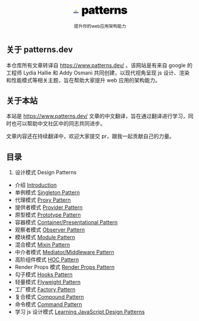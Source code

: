 <div style="display: flex; flex-direction:column;align-items:center;justify-content: center">
<div style="display: flex;align-items:center;justify-content: center">
<img width="16" height="16" style="margin-right:8px" src="./faviconV2.png"/>
<svg viewBox="0 0 122 28" xmlns="http://www.w3.org/2000/svg" height="28px" width="122px" version="1.1" xmlns:xlink="http://www.w3.org/1999/xlink"><title>patterns@1.5x</title><g fill="none" fill-rule="evenodd" id="Page-1" stroke="none" stroke-width="1"><g fill="#000000" fill-rule="nonzero" id="01" transform="translate(-215.000000, -16.000000)"><path d="M221.372159,43.1363636 L221.372159,34.3153409 L221.457386,34.3153409 C221.684659,34.8693182 222.009588,35.3647017 222.432173,35.8014915 C222.854759,36.2382812 223.366122,36.5827415 223.966264,36.8348722 C224.566406,37.0870028 225.25,37.2130682 226.017045,37.2130682 C227.181818,37.2130682 228.252486,36.9076705 229.229048,36.296875 C230.205611,35.6860795 230.986861,34.759233 231.572798,33.5163352 C232.158736,32.2734375 232.451705,30.7073864 232.451705,28.8181818 C232.451705,26.84375 232.144531,25.2386364 231.530185,24.0028409 C230.915838,22.7670455 230.120384,21.8615057 229.143821,21.2862216 C228.167259,20.7109375 227.139205,20.4232955 226.059659,20.4232955 C225.25,20.4232955 224.539773,20.5635653 223.928977,20.8441051 C223.318182,21.1246449 222.806818,21.4975142 222.394886,21.9627131 C221.982955,22.4279119 221.670455,22.9375 221.457386,23.4914773 L221.457386,23.4914773 L221.329545,23.4914773 L221.329545,20.6363636 L215.491477,20.6363636 L215.491477,43.1363636 L221.372159,43.1363636 Z M223.84375,32.6960227 C223.303977,32.6960227 222.840554,32.5379972 222.45348,32.221946 C222.066406,31.9058949 221.768111,31.4584517 221.558594,30.8796165 C221.349077,30.3007812 221.244318,29.6136364 221.244318,28.8181818 C221.244318,28.0085227 221.349077,27.3142756 221.558594,26.7354403 C221.768111,26.1566051 222.066406,25.7127131 222.45348,25.4037642 C222.840554,25.0948153 223.303977,24.9403409 223.84375,24.9403409 C224.383523,24.9403409 224.843395,25.0948153 225.223366,25.4037642 C225.603338,25.7127131 225.894531,26.1566051 226.096946,26.7354403 C226.299361,27.3142756 226.400568,28.0085227 226.400568,28.8181818 C226.400568,29.6278409 226.299361,30.3220881 226.096946,30.9009233 C225.894531,31.4797585 225.603338,31.9236506 225.223366,32.2325994 C224.843395,32.5415483 224.383523,32.6960227 223.84375,32.6960227 Z M238.624587,37.2556818 C239.334815,37.2556818 239.986448,37.1704545 240.579488,37 C241.172528,36.8295455 241.701647,36.556108 242.166846,36.1796875 C242.632045,35.803267 243.027996,35.3096591 243.354701,34.6988636 L243.354701,34.6988636 L243.482542,34.6988636 L243.482542,37 L248.979701,37 L248.979701,25.7926136 C248.979701,25.0326705 248.807471,24.3277699 248.463011,23.6779119 C248.11855,23.028054 247.619616,22.4598722 246.966207,21.9733665 C246.312798,21.4868608 245.520894,21.1068892 244.590496,20.8334517 C243.660099,20.5600142 242.608962,20.4232955 241.437087,20.4232955 C239.810667,20.4232955 238.454133,20.6772017 237.367485,21.1850142 C236.280837,21.6928267 235.455198,22.3675426 234.890567,23.2091619 C234.325937,24.0507812 234.00811,24.96875 233.937087,25.9630682 L233.937087,25.9630682 L239.349019,25.9630682 C239.420042,25.4588068 239.631335,25.0841619 239.982897,24.8391335 C240.33446,24.5941051 240.790781,24.4715909 241.35186,24.4715909 C241.863224,24.4715909 242.282258,24.5852273 242.608962,24.8125 C242.935667,25.0397727 243.099019,25.3664773 243.099019,25.7926136 L243.099019,25.7926136 L243.099019,25.8352273 C243.099019,26.1477273 242.974729,26.3980824 242.72615,26.5862926 C242.47757,26.7745028 242.074516,26.9200994 241.516988,27.0230824 C240.95946,27.1260653 240.222599,27.2130682 239.306406,27.2840909 C238.461235,27.3480114 237.674658,27.4865057 236.946675,27.6995739 C236.218692,27.912642 235.581263,28.2215909 235.034388,28.6264205 C234.487513,29.03125 234.061377,29.5514915 233.755979,30.1871449 C233.450582,30.8227983 233.297883,31.5880682 233.297883,32.4829545 C233.297883,33.5696023 233.525156,34.4644886 233.979701,35.1676136 C234.434246,35.8707386 235.061022,36.3945312 235.860028,36.7389915 C236.659033,37.0834517 237.580553,37.2556818 238.624587,37.2556818 Z M240.542201,33.5482955 C240.045042,33.5482955 239.636661,33.4275568 239.317059,33.1860795 C238.997457,32.9446023 238.837656,32.5965909 238.837656,32.1420455 C238.837656,31.8579545 238.906903,31.6004972 239.045397,31.3696733 C239.183891,31.1388494 239.39696,30.9435369 239.684602,30.7837358 C239.972244,30.6239347 240.343337,30.5085227 240.797883,30.4375 C241.032258,30.4019886 241.257755,30.3629261 241.474374,30.3203125 C241.690994,30.2776989 241.89696,30.2315341 242.092272,30.1818182 C242.287585,30.1321023 242.472244,30.0788352 242.646249,30.022017 C242.820255,29.9651989 242.985383,29.9048295 243.141633,29.8409091 L243.141633,29.8409091 L243.141633,31.2045455 C243.141633,31.7017045 243.017343,32.1242898 242.768763,32.4723011 C242.520184,32.8203125 242.198806,33.0866477 241.80463,33.2713068 C241.410454,33.4559659 240.989644,33.5482955 240.542201,33.5482955 Z M254.737101,36.8135653 C255.653294,37.1651278 256.786107,37.3053977 258.135538,37.234375 C258.803152,37.1988636 259.380212,37.1242898 259.866717,37.0106534 C260.353223,36.897017 260.727868,36.8011364 260.990652,36.7230114 L260.990652,36.7230114 L260.138379,32.5894886 C260.024743,32.6178977 259.848962,32.6534091 259.611035,32.6960227 C259.373109,32.7386364 259.165368,32.7599432 258.987811,32.7599432 C258.732129,32.7599432 258.522612,32.7226562 258.35926,32.6480824 C258.195908,32.5735085 258.075169,32.4598722 257.997044,32.3071733 C257.918919,32.1544744 257.879857,31.9644886 257.879857,31.7372159 L257.879857,31.7372159 L257.879,24.898 L260.692357,24.8977273 L260.692357,20.6363636 L257.879,20.637 L257.879857,16.7159091 L251.999175,16.7159091 L251.999,20.637 L249.911107,20.6363636 L249.911107,24.8977273 L251.999,24.898 L251.999175,32.2911932 C251.986261,33.3307076 252.169981,34.2117416 252.550335,34.9342952 L252.670339,35.1463068 C253.131987,35.90625 253.820908,36.4620028 254.737101,36.8135653 Z M266.02362,36.8135653 C266.939813,37.1651278 268.072626,37.3053977 269.422057,37.234375 C270.089671,37.1988636 270.666731,37.1242898 271.153236,37.0106534 C271.639742,36.897017 272.014387,36.8011364 272.277171,36.7230114 L272.277171,36.7230114 L271.424898,32.5894886 C271.311262,32.6178977 271.135481,32.6534091 270.897555,32.6960227 C270.659629,32.7386364 270.451887,32.7599432 270.27433,32.7599432 C270.018648,32.7599432 269.809131,32.7226562 269.645779,32.6480824 C269.482427,32.5735085 269.361688,32.4598722 269.283563,32.3071733 C269.205438,32.1544744 269.166376,31.9644886 269.166376,31.7372159 L269.166376,31.7372159 L269.166,24.898 L271.978876,24.8977273 L271.978876,20.6363636 L269.166,20.637 L269.166376,16.7159091 L263.285694,16.7159091 L263.285,20.637 L261.197626,20.6363636 L261.197626,24.8977273 L263.285,24.898 L263.285694,32.2911932 C263.272781,33.3307076 263.456501,34.2117416 263.836854,34.9342952 L263.956859,35.1463068 C264.418506,35.90625 265.107427,36.4620028 266.02362,36.8135653 Z M281.177327,37.2982955 C282.690111,37.2982955 284.012909,37.0692472 285.145722,36.6111506 C286.278534,36.153054 287.189401,35.5067472 287.878321,34.6722301 C288.567241,33.8377131 289.004031,32.8522727 289.18869,31.7159091 L289.18869,31.7159091 L283.819372,31.7159091 C283.705736,32.0213068 283.528179,32.2823153 283.286702,32.4989347 C283.045224,32.715554 282.755807,32.8806818 282.418449,32.9943182 C282.081091,33.1079545 281.709997,33.1647727 281.305168,33.1647727 C280.722781,33.1647727 280.225622,33.0475852 279.81369,32.8132102 C279.401758,32.5788352 279.085707,32.2556818 278.865537,31.84375 C278.645366,31.4318182 278.535281,30.9630682 278.535281,30.4375 L278.535281,30.4375 L278.535,30.182 L289.18869,30.1818182 L289.18869,28.8181818 C289.18869,27.5184659 288.996929,26.350142 288.613406,25.3132102 C288.229883,24.2762784 287.683008,23.393821 286.972781,22.6658381 C286.262554,21.9378551 285.40673,21.3821023 284.40531,20.9985795 C283.403889,20.6150568 282.285281,20.4232955 281.049486,20.4232955 C279.359145,20.4232955 277.892526,20.774858 276.649628,21.477983 C275.40673,22.181108 274.444372,23.1647727 273.762554,24.4289773 C273.080736,25.6931818 272.739827,27.1704545 272.739827,28.8607955 C272.739827,30.6221591 273.07896,32.1331676 273.757227,33.393821 C274.435494,34.6544744 275.404954,35.6203835 276.665608,36.2915483 C277.926261,36.9627131 279.430168,37.2982955 281.177327,37.2982955 Z M278.535281,26.9431818 C278.549486,26.4673295 278.675551,26.0518466 278.913477,25.696733 C279.151403,25.3416193 279.46923,25.0628551 279.866957,24.8604403 C280.264685,24.6580256 280.701474,24.5568182 281.177327,24.5568182 C281.667383,24.5568182 282.105949,24.6580256 282.493023,24.8604403 C282.880097,25.0628551 283.189045,25.3433949 283.419869,25.7020597 C283.650693,26.0607244 283.769656,26.4744318 283.776758,26.9431818 L283.776758,26.9431818 L278.535281,26.9431818 Z M296.597369,37 L296.597369,28.4772727 C296.597369,27.8522727 296.728761,27.3071733 296.991545,26.8419744 C297.254329,26.3767756 297.614769,26.0145597 298.072866,25.7553267 C298.530962,25.4960938 299.047653,25.3664773 299.622937,25.3664773 C299.928334,25.3664773 300.294102,25.3913352 300.720238,25.4410511 C301.146374,25.490767 301.505039,25.5653409 301.796232,25.6647727 L301.796232,25.6647727 L301.796232,20.647017 C301.561857,20.5759943 301.318604,20.5209517 301.066474,20.4818892 C300.814343,20.4428267 300.560437,20.4232955 300.304755,20.4232955 C299.431175,20.4232955 298.669457,20.6896307 298.019599,21.2223011 C297.369741,21.7549716 296.895664,22.5965909 296.597369,23.7471591 L296.597369,23.7471591 L296.426914,23.7471591 L296.426914,20.6363636 L290.716687,20.6363636 L290.716687,37 L296.597369,37 Z M308.73616,37 L308.73616,27.7954545 C308.743263,27.2556818 308.842695,26.7922585 309.034456,26.4051847 C309.226217,26.0181108 309.50143,25.7198153 309.860095,25.5102983 C310.21876,25.3007812 310.63957,25.1960227 311.122524,25.1960227 C311.86116,25.1960227 312.43822,25.4268466 312.853703,25.8884943 C313.269186,26.350142 313.473376,26.9857955 313.466274,27.7954545 L313.466274,27.7954545 L313.466274,37 L319.347114,37 L319.347114,26.5596591 C319.354058,25.3735795 319.121459,24.318892 318.649158,23.3955966 C318.176856,22.4723011 317.512794,21.7460938 316.65697,21.2169744 C315.801146,20.6878551 314.794399,20.4232955 313.636729,20.4232955 C312.436445,20.4232955 311.387084,20.7180398 310.488646,21.3075284 C309.590209,21.897017 308.963433,22.7102273 308.60832,23.7471591 L308.60832,23.7471591 L308.437865,23.7471591 L308.437865,20.6363636 L302.855479,20.6363636 L302.855479,37 L308.73616,37 Z M328.886316,37.2982955 C330.3991,37.2982955 331.746756,37.065696 332.929285,36.6004972 C334.111813,36.1352983 335.045762,35.4747869 335.731131,34.6189631 C336.416501,33.7631392 336.762736,32.7528409 336.769839,31.5880682 C336.762736,30.3806818 336.349029,29.4165483 335.528717,28.6956676 C334.708404,27.9747869 333.46018,27.4616477 331.784043,27.15625 L331.784043,27.15625 L328.46018,26.5596591 C327.83518,26.4460227 327.41437,26.2862216 327.197751,26.0802557 C326.981131,25.8742898 326.876373,25.6505682 326.883475,25.4090909 C326.876373,25.0681818 327.05393,24.8053977 327.416146,24.6207386 C327.778361,24.4360795 328.2116,24.34375 328.715861,24.34375 C329.106486,24.34375 329.463376,24.409446 329.786529,24.5408381 C330.109682,24.6722301 330.374242,24.8586648 330.580208,25.100142 C330.786174,25.3416193 330.903361,25.6292614 330.931771,25.9630682 L330.931771,25.9630682 L336.343702,25.9630682 C336.27268,24.2301136 335.553574,22.8735795 334.186387,21.8934659 C332.819199,20.9133523 330.953077,20.4232955 328.588021,20.4232955 C327.032623,20.4232955 325.688518,20.6310369 324.555705,21.0465199 C323.422893,21.4620028 322.552864,22.065696 321.94562,22.8575994 C321.338376,23.6495028 321.038305,24.6136364 321.045407,25.75 C321.038305,27.0355114 321.450236,28.0866477 322.281202,28.9034091 C323.112168,29.7201705 324.362168,30.2741477 326.031202,30.5653409 L326.031202,30.5653409 L328.92893,31.0767045 C329.568134,31.1903409 330.03866,31.3394886 330.340506,31.5241477 C330.642353,31.7088068 330.796827,31.9573864 330.80393,32.2698864 C330.796827,32.6107955 330.617495,32.8735795 330.265932,33.0582386 C329.91437,33.2428977 329.468702,33.3352273 328.92893,33.3352273 C328.261316,33.3352273 327.709114,33.1949574 327.272324,32.9144176 C326.835535,32.6338778 326.578077,32.234375 326.499952,31.7159091 L326.499952,31.7159091 L320.661884,31.7159091 C320.825236,33.3920455 321.611813,34.7414773 323.021614,35.7642045 C324.431415,36.7869318 326.386316,37.2982955 328.886316,37.2982955 Z" id="patterns"></path></g></g></svg>
</div>
<small style="margin-top: 16px">提升你的web应用架构能力</small>
</div>

#

## 关于 patterns.dev

本仓库所有文章转译自 https://www.patterns.dev/ 。该网站是有来自 google 的工程师 Lydia Hallie 和 Addy Osmani 共同创建，以现代视角呈现 js 设计、渲染和性能模式等相关主题，旨在帮助大家提升 web 应用的架构能力。

## 关于本站

本站是 https://www.patterns.dev/ 文章的中文翻译，旨在通过翻译进行学习，同时也可以帮助中文社区中的同志共同进步。

文章内容还在持续翻译中，欢迎大家提交 pr，跟我一起贡献自己的力量。

## 目录

1. 设计模式 Design Patterns

- 介绍 [Introduction](https://www.patterns.dev/posts/rendering-introduction/)
- 单例模式 [Singleton Pattern](https://www.patterns.dev/posts/singleton-pattern/)
- 代理模式 [Proxy Pattern](https://www.patterns.dev/posts/proxy-pattern/)
- 提供者模式 [Provider Pattern](https://www.patterns.dev/posts/provider-pattern/)
- 原型模式 [Prototype Pattern](https://www.patterns.dev/posts/prototype-pattern/)
- 容器模式 [Container/Presentational Pattern](https://www.patterns.dev/posts/presentational-container-pattern/)
- 观察者模式 [Observer Pattern](https://www.patterns.dev/posts/observer-pattern/)
- 模块模式 [Module Pattern](https://www.patterns.dev/posts/module-pattern/)
- 混合模式 [Mixin Pattern](https://www.patterns.dev/posts/mixin-pattern/)
- 中介者模式 [Mediator/Middleware Pattern](https://www.patterns.dev/posts/mediator-pattern/)
- 高阶组件模式 [HOC Pattern](https://www.patterns.dev/posts/hoc-pattern/)
- Render Props 模式 [Render Props Pattern](https://www.patterns.dev/posts/render-props-pattern/)
- 勾子模式 [Hooks Pattern](https://www.patterns.dev/posts/hooks-pattern/)
- 轻量模式 [Flyweight Pattern](https://www.patterns.dev/posts/flyweight-pattern/)
- 工厂模式 [Factory Pattern](https://www.patterns.dev/posts/factory-pattern/)
- 复合模式 [Compound Pattern](https://www.patterns.dev/posts/compound-pattern/)
- 命令模式 [Command Pattern](https://www.patterns.dev/posts/command-pattern/)
- 学习 js 设计模式 [Learning JavaScript Design Patterns](https://www.patterns.dev/posts/classic-design-patterns/)
